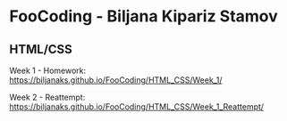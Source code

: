 # FooCoding - Biljana Kipariz Stamov

## HTML/CSS

Week 1 - Homework: https://biljanaks.github.io/FooCoding/HTML_CSS/Week_1/

Week 2 - Reattempt: https://biljanaks.github.io/FooCoding/HTML_CSS/Week_1_Reattempt/
